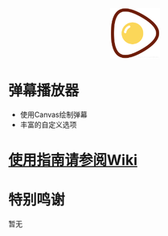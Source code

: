 <p align="center">
<img src="./logo.png" alt="DanPlayer" width="100">
</p>

# 弹幕播放器

- 使用Canvas绘制弹幕
- 丰富的自定义选项


# [使用指南请参阅Wiki](https://github.com/gzlock/danplayer/wiki)

# 特别鸣谢
暂无

